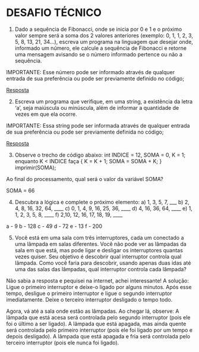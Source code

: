 # DESAFIO TÉCNICO
1) Dado a sequência de Fibonacci, onde se inicia por 0 e 1 e o próximo valor sempre será a soma dos 2 valores anteriores (exemplo: 0, 1, 1, 2, 3, 5, 8, 13, 21, 34...), escreva um programa na linguagem que desejar onde, informado um número, ele calcule a sequência de Fibonacci e retorne uma mensagem avisando se o número informado pertence ou não a sequência.

IMPORTANTE: Esse número pode ser informado através de qualquer entrada de sua preferência ou pode ser previamente definido no código;

[Resposta](respostas/Fibonacci.java)

2) Escreva um programa que verifique, em uma string, a existência da letra ‘a’, seja maiúscula ou minúscula, além de informar a quantidade de vezes em que ela ocorre.

IMPORTANTE: Essa string pode ser informada através de qualquer entrada de sua preferência ou pode ser previamente definida no código;

[Resposta](respostas/ContagemLetra.java)

3) Observe o trecho de código abaixo: int INDICE = 12, SOMA = 0, K = 1; 
                                          enquanto K < INDICE faça { K = K + 1; SOMA = SOMA + K; } 
                                          imprimir(SOMA);

Ao final do processamento, qual será o valor da variável SOMA?

SOMA = 66

4) Descubra a lógica e complete o próximo elemento:
a) 1, 3, 5, 7, ___
b) 2, 4, 8, 16, 32, 64, ____
c) 0, 1, 4, 9, 16, 25, 36, ____
d) 4, 16, 36, 64, ____
e) 1, 1, 2, 3, 5, 8, ____
f) 2,10, 12, 16, 17, 18, 19, ____

a - 9
b - 128
c - 49
d - 72
e - 13
f - 200

5) Você está em uma sala com três interruptores, cada um conectado a uma lâmpada em salas diferentes. Você não pode ver as lâmpadas da sala em que está, mas pode ligar e desligar os interruptores quantas vezes quiser. Seu objetivo é descobrir qual interruptor controla qual lâmpada. Como você faria para descobrir, usando apenas duas idas até uma das salas das lâmpadas, qual interruptor controla cada lâmpada? 

Não sabia a resposta e pequisei na internet, achei interessante!
A solução: 
Ligue o primeiro interruptor e deixe-o ligado por alguns minutos.
Após esse tempo, desligue o primeiro interruptor e ligue o segundo interruptor imediatamente.
Deixe o terceiro interruptor desligado o tempo todo.

Agora, vá até a sala onde estão as lâmpadas. Ao chegar lá, observe:
A lâmpada que está acesa será controlada pelo segundo interruptor (pois ele foi o último a ser ligado).
A lâmpada que está apagada, mas ainda quente será controlada pelo primeiro interruptor (pois ele foi ligado por um tempo e depois desligado).
A lâmpada que está apagada e fria será controlada pelo terceiro interruptor (pois ele nunca foi ligado).
